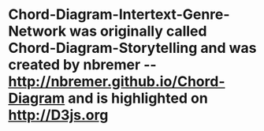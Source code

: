# Chord-Diagram-Intertext-Genre-Network was originally called Chord-Diagram-Storytelling and was created by nbremer -- http://nbremer.github.io/Chord-Diagram and is highlighted on http://D3js.org
